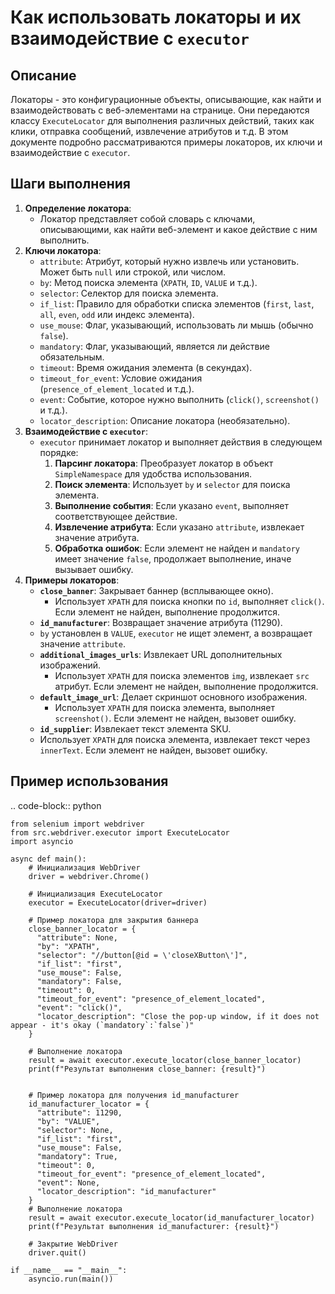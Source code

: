 Как использовать локаторы и их взаимодействие с `executor`
=========================================================================================

Описание
-------------------------
Локаторы - это конфигурационные объекты, описывающие, как найти и взаимодействовать с веб-элементами на странице. Они передаются классу `ExecuteLocator` для выполнения различных действий, таких как клики, отправка сообщений, извлечение атрибутов и т.д. В этом документе подробно рассматриваются примеры локаторов, их ключи и взаимодействие с `executor`.

Шаги выполнения
-------------------------
1. **Определение локатора**:
   - Локатор представляет собой словарь с ключами, описывающими, как найти веб-элемент и какое действие с ним выполнить.
2. **Ключи локатора**:
   - `attribute`: Атрибут, который нужно извлечь или установить. Может быть `null` или строкой, или числом.
   - `by`: Метод поиска элемента (`XPATH`, `ID`, `VALUE` и т.д.).
   - `selector`: Селектор для поиска элемента.
   - `if_list`: Правило для обработки списка элементов (`first`, `last`, `all`, `even`, `odd` или индекс элемента).
   - `use_mouse`: Флаг, указывающий, использовать ли мышь (обычно `false`).
   - `mandatory`: Флаг, указывающий, является ли действие обязательным.
   - `timeout`: Время ожидания элемента (в секундах).
   - `timeout_for_event`: Условие ожидания (`presence_of_element_located` и т.д.).
   - `event`: Событие, которое нужно выполнить (`click()`, `screenshot()` и т.д.).
   - `locator_description`: Описание локатора (необязательно).
3.  **Взаимодействие с `executor`**:
    - `executor` принимает локатор и выполняет действия в следующем порядке:
       1. **Парсинг локатора**: Преобразует локатор в объект `SimpleNamespace` для удобства использования.
       2. **Поиск элемента**: Использует `by` и `selector` для поиска элемента.
       3. **Выполнение события**: Если указано `event`, выполняет соответствующее действие.
       4. **Извлечение атрибута**: Если указано `attribute`, извлекает значение атрибута.
       5. **Обработка ошибок**: Если элемент не найден и `mandatory` имеет значение `false`, продолжает выполнение, иначе вызывает ошибку.
4. **Примеры локаторов**:
    - **`close_banner`**: Закрывает баннер (всплывающее окно).
      -  Использует `XPATH` для поиска кнопки по `id`, выполняет `click()`. Если элемент не найден, выполнение продолжится.
    -  **`id_manufacturer`**: Возвращает значение атрибута (11290).
      - `by` установлен в `VALUE`, `executor` не ищет элемент, а возвращает значение `attribute`.
    - **`additional_images_urls`**: Извлекает URL дополнительных изображений.
      -  Использует `XPATH` для поиска элементов `img`, извлекает `src` атрибут. Если элемент не найден, выполнение продолжится.
    - **`default_image_url`**: Делает скриншот основного изображения.
      -  Использует `XPATH` для поиска элемента, выполняет `screenshot()`. Если элемент не найден, вызовет ошибку.
    -  **`id_supplier`**: Извлекает текст элемента SKU.
      -  Использует `XPATH` для поиска элемента, извлекает текст через `innerText`. Если элемент не найден, вызовет ошибку.

Пример использования
-------------------------
.. code-block:: python

    from selenium import webdriver
    from src.webdriver.executor import ExecuteLocator
    import asyncio
    
    async def main():
        # Инициализация WebDriver
        driver = webdriver.Chrome()
    
        # Инициализация ExecuteLocator
        executor = ExecuteLocator(driver=driver)
    
        # Пример локатора для закрытия баннера
        close_banner_locator = {
          "attribute": None,
          "by": "XPATH",
          "selector": "//button[@id = \'closeXButton\']",
          "if_list": "first",
          "use_mouse": False,
          "mandatory": False,
          "timeout": 0,
          "timeout_for_event": "presence_of_element_located",
          "event": "click()",
          "locator_description": "Close the pop-up window, if it does not appear - it's okay (`mandatory`:`false`)"
        }
    
        # Выполнение локатора
        result = await executor.execute_locator(close_banner_locator)
        print(f"Результат выполнения close_banner: {result}")
        
    
        # Пример локатора для получения id_manufacturer
        id_manufacturer_locator = {
          "attribute": 11290,
          "by": "VALUE",
          "selector": None,
          "if_list": "first",
          "use_mouse": False,
          "mandatory": True,
          "timeout": 0,
          "timeout_for_event": "presence_of_element_located",
          "event": None,
          "locator_description": "id_manufacturer"
        }
        # Выполнение локатора
        result = await executor.execute_locator(id_manufacturer_locator)
        print(f"Результат выполнения id_manufacturer: {result}")
    
        # Закрытие WebDriver
        driver.quit()
        
    if __name__ == "__main__":
        asyncio.run(main())